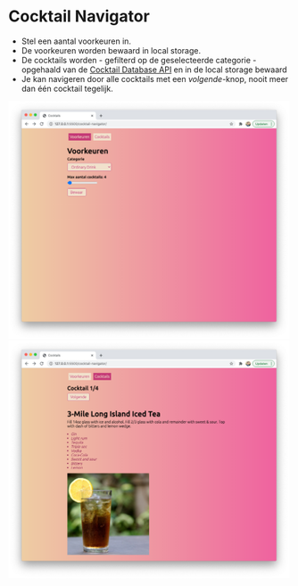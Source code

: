 # Cocktail Navigator

- Stel een aantal voorkeuren in.
- De voorkeuren worden bewaard in local storage.
- De cocktails worden - gefilterd op de geselecteerde categorie - opgehaald van de [Cocktail Database API](https://www.thecocktaildb.com/api.php) en in de local storage bewaard
- Je kan navigeren door alle cocktails met een _volgende_-knop, nooit meer dan één cocktail tegelijk.

![Cocktail Navigator Preferences](./.assets/screen-1-preferences.png?raw=true)
![Cocktail Navigator Cocktails](./.assets/screen-2-cocktails.png?raw=true)
